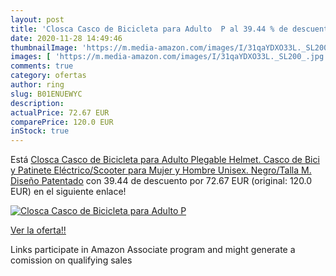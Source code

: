 ```yaml
---
layout: post
title: 'Closca Casco de Bicicleta para Adulto  P al 39.44 % de descuento'
date: 2020-11-28 14:49:46
thumbnailImage: 'https://m.media-amazon.com/images/I/31qaYDXO33L._SL200_.jpg'
images: [ 'https://m.media-amazon.com/images/I/31qaYDXO33L._SL200_.jpg' ]
comments: true
category: ofertas
author: ring
slug: B01ENUEWYC
description:
actualPrice: 72.67 EUR
comparePrice: 120.0 EUR
inStock: true
---
```


Está [Closca Casco de Bicicleta para Adulto  Plegable Helmet. Casco de Bici y Patinete Eléctrico/Scooter para Mujer y Hombre Unisex. Negro/Talla M. Diseño Patentado](https://www.amazon.es/dp/B01ENUEWYC/?tag=tolees-21) con 39.44 de descuento por 72.67 EUR (original: 120.0 EUR) en el siguiente enlace!

[![Closca Casco de Bicicleta para Adulto  P](https://m.media-amazon.com/images/I/31qaYDXO33L._SL200_.jpg)](https://www.amazon.es/dp/B01ENUEWYC/?tag=tolees-21)

[Ver la oferta!!](https://www.amazon.es/dp/B01ENUEWYC/?tag=tolees-21)

Links participate in Amazon Associate program and might generate a comission on qualifying sales


